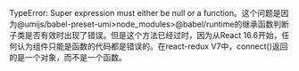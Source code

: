 TypeError: Super expression must either be null or a function。这个问题是因为@umijs/babel-preset-umi>node_modules>@babel/runtime的继承函数判断子类是否有效时出现了错误。但是这个方法已经过时，因为从React 16.6开始，任何认为组件只能是函数的代码都是错误的。在react-redux V7中，connect()返回的是一个对象，而不是一个函数。
